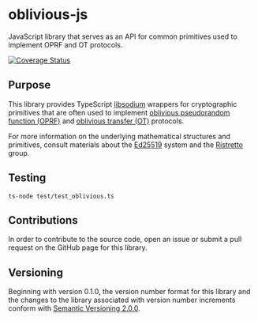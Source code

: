 # oblivious-js
JavaScript library that serves as an API for common primitives used to implement OPRF and OT protocols.

[![Coverage Status](https://coveralls.io/repos/github/nthparty/oblivious-js/badge.svg?branch=main)](https://coveralls.io/github/nthparty/oblivious-js?branch=main)

Purpose
-------

This library provides TypeScript
[libsodium](https://github.com/jedisct1/libsodium) wrappers for
cryptographic primitives that are often used to implement [oblivious
pseudorandom function
(OPRF)](https://en.wikipedia.org/wiki/Pseudorandom_function_family) and
[oblivious transfer
(OT)](https://en.wikipedia.org/wiki/Oblivious_transfer) protocols.

For more information on the underlying mathematical structures and
primitives, consult materials about the
[Ed25519](https://ed25519.cr.yp.to/) system and the
[Ristretto](https://ristretto.group/) group.

<!--
Package Installation and Usage
------------------------------

The package is available on PyPI:

    npm install oblivious

The library can be imported in the usual ways:

    import oblivious
    from oblivious import *
-->

Testing<!-- and Conventions-->
-----------------------

<!--All unit tests are executed and their coverage is measured when using
[mocha](https://mochajs.org/) (see `setup.cfg` for configution
details):

    mocha

Concise unit tests are implemented with the help of
[fountains](https://pypi.org/project/fountains/) and new reference bit
lists for these tests can be generated in the following way:-->

    ts-node test/test_oblivious.ts

<!--Style conventions are enforced using [Pylint](https://www.pylint.org/):

    pylint oblivious test/test_oblivious
-->

Contributions
-------------

In order to contribute to the source code, open an issue or submit a
pull request on the GitHub page for this library.

Versioning
----------

Beginning with version 0.1.0, the version number format for this library
and the changes to the library associated with version number increments
conform with [Semantic Versioning
2.0.0](https://semver.org/#semantic-versioning-200).
